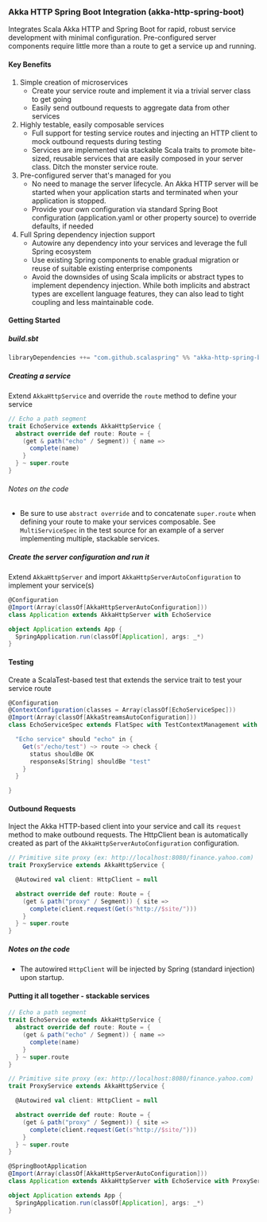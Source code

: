 ### Akka HTTP Spring Boot Integration (akka-http-spring-boot)

Integrates Scala Akka HTTP and Spring Boot for rapid, robust service development with minimal configuration.
Pre-configured server components require little more than a route to get a service up and running.

#### Key Benefits
1. Simple creation of microservices
   * Create your service route and implement it via a trivial server class to get going
   * Easily send outbound requests to aggregate data from other services
2. Highly testable, easily composable services
   * Full support for testing service routes and injecting an HTTP client to mock outbound requests during testing
   * Services are implemented via stackable Scala traits to promote bite-sized, reusable services that are easily composed in your server class. Ditch the monster service route.
3. Pre-configured server that's managed for you
   * No need to manage the server lifecycle. An Akka HTTP server will be started when your application starts and terminated when your application is stopped.
   * Provide your own configuration via standard Spring Boot configuration (application.yaml or other property source) to override defaults, if needed
4. Full Spring dependency injection support
   * Autowire any dependency into your services and leverage the full Spring ecosystem
   * Use existing Spring components to enable gradual migration or reuse of suitable existing enterprise components
   * Avoid the downsides of using Scala implicits or abstract types to implement dependency injection. While both implicits and abstract types are excellent language features, they can also lead to tight coupling and less maintainable code.

#### Getting Started

##### build.sbt

````scala
libraryDependencies ++= "com.github.scalaspring" %% "akka-http-spring-boot" % "0.2.1"
````

##### Creating a service

Extend `AkkaHttpService` and override the `route` method to define your service

````scala
// Echo a path segment
trait EchoService extends AkkaHttpService {
  abstract override def route: Route = {
    (get & path("echo" / Segment)) { name =>
      complete(name)
    }
  } ~ super.route
}
````

###### Notes on the code

* Be sure to use `abstract override` and to concatenate `super.route` when defining your route to make your services composable. See `MultiServiceSpec` in the test source for an example of a server implementing multiple, stackable services.

##### Create the server configuration and run it

Extend `AkkaHttpServer` and import `AkkaHttpServerAutoConfiguration` to implement your service(s)

````scala
@Configuration
@Import(Array(classOf[AkkaHttpServerAutoConfiguration]))
class Application extends AkkaHttpServer with EchoService

object Application extends App {
  SpringApplication.run(classOf[Application], args: _*)
}
````

#### Testing

Create a ScalaTest-based test that extends the service trait to test your service route

````scala
@Configuration
@ContextConfiguration(classes = Array(classOf[EchoServiceSpec]))
@Import(Array(classOf[AkkaStreamsAutoConfiguration]))
class EchoServiceSpec extends FlatSpec with TestContextManagement with EchoService with ScalatestRouteTest with Matchers {

  "Echo service" should "echo" in {
    Get(s"/echo/test") ~> route ~> check {
      status shouldBe OK
      responseAs[String] shouldBe "test"
    }
  }

}
````

#### Outbound Requests

Inject the Akka HTTP-based client into your service and call its `request` method to make outbound requests.
The HttpClient bean is automatically created as part of the `AkkaHttpServerAutoConfiguration` configuration.

````scala
// Primitive site proxy (ex: http://localhost:8080/finance.yahoo.com)
trait ProxyService extends AkkaHttpService {

  @Autowired val client: HttpClient = null

  abstract override def route: Route = {
    (get & path("proxy" / Segment)) { site =>
      complete(client.request(Get(s"http://$site/")))
    }
  } ~ super.route
}
````

##### Notes on the code

* The autowired `HttpClient` will be injected by Spring (standard injection) upon startup.

#### Putting it all together - stackable services

````scala
// Echo a path segment
trait EchoService extends AkkaHttpService {
  abstract override def route: Route = {
    (get & path("echo" / Segment)) { name =>
      complete(name)
    }
  } ~ super.route
}

// Primitive site proxy (ex: http://localhost:8080/finance.yahoo.com)
trait ProxyService extends AkkaHttpService {

  @Autowired val client: HttpClient = null

  abstract override def route: Route = {
    (get & path("proxy" / Segment)) { site =>
      complete(client.request(Get(s"http://$site/")))
    }
  } ~ super.route
}

@SpringBootApplication
@Import(Array(classOf[AkkaHttpServerAutoConfiguration]))
class Application extends AkkaHttpServer with EchoService with ProxyService

object Application extends App {
  SpringApplication.run(classOf[Application], args: _*)
}
````